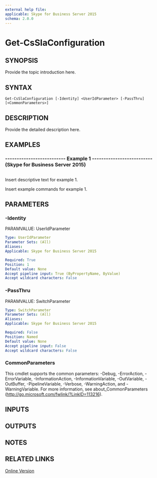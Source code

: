 ```yaml
---
external help file: 
applicable: Skype for Business Server 2015
schema: 2.0.0
---
```


# Get-CsSlaConfiguration

## SYNOPSIS
Provide the topic introduction here.

## SYNTAX

```
Get-CsSlaConfiguration [-Identity] <UserIdParameter> [-PassThru] [<CommonParameters>]
```

## DESCRIPTION
Provide the detailed description here.

## EXAMPLES

### -------------------------- Example 1 -------------------------- (Skype for Business Server 2015)
```

```

Insert descriptive text for example 1.

Insert example commands for example 1.

## PARAMETERS

### -Identity
PARAMVALUE: UserIdParameter

```yaml
Type: UserIdParameter
Parameter Sets: (All)
Aliases: 
Applicable: Skype for Business Server 2015

Required: True
Position: 1
Default value: None
Accept pipeline input: True (ByPropertyName, ByValue)
Accept wildcard characters: False
```

### -PassThru
PARAMVALUE: SwitchParameter

```yaml
Type: SwitchParameter
Parameter Sets: (All)
Aliases: 
Applicable: Skype for Business Server 2015

Required: False
Position: Named
Default value: None
Accept pipeline input: False
Accept wildcard characters: False
```

### CommonParameters
This cmdlet supports the common parameters: -Debug, -ErrorAction, -ErrorVariable, -InformationAction, -InformationVariable, -OutVariable, -OutBuffer, -PipelineVariable, -Verbose, -WarningAction, and -WarningVariable. For more information, see about_CommonParameters (http://go.microsoft.com/fwlink/?LinkID=113216).

## INPUTS

## OUTPUTS

## NOTES

## RELATED LINKS

[Online Version](http://technet.microsoft.com/EN-US/library/08eeddab-145c-44b4-8528-b1ae11549652(OCS.16).aspx)

